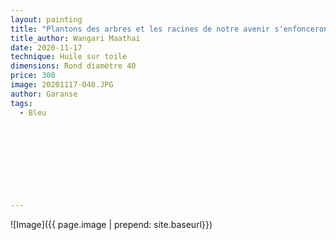 ```yaml
---
layout: painting
title: "Plantons des arbres et les racines de notre avenir s'enfonceront dans le sol et une canopée de l'espoir s'élèvera vers le ciel"                      
title_author: Wangari Maathai                                              
date: 2020-11-17
technique: Huile sur toile 
dimensions: Rond diamètre 40 
price: 300
image: 20201117-O40.JPG
author: Garanse
tags:
  - Bleu
  
  
  
  
  
  
  
  
  
---
```

![Image]({{ page.image | prepend: site.baseurl}})

